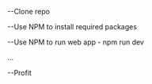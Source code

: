 --Clone repo

--Use NPM to install required packages

--Use NPM to run web app - npm run dev

...

--Profit

